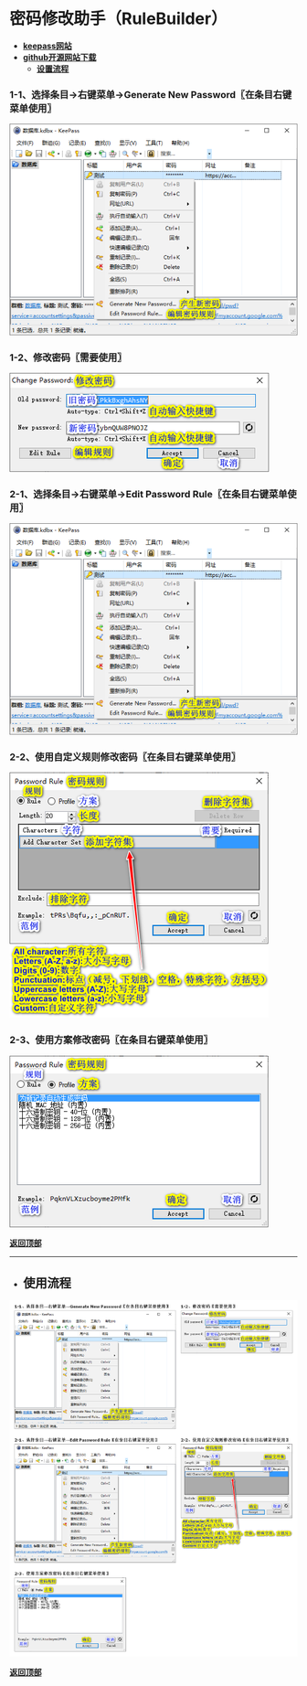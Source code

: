 # <a name="锚点0"></a>密码修改助手（RuleBuilder）
- [**keepass网站**](https://keepass.info/plugins.html#rulebuilder)
- [**github开源网站下载**](https://github.com/ihanson/KeePass-Rule-Builder/releases)
	- <a href="#锚点1">**设置流程**</a>
### 1-1、选择条目→右键菜单→Generate New Password〖在条目右键菜单使用〗
<p><img src="/图片/密码修改助手（RuleBuilder）/1-1、选择条目→右键菜单→Generate New Password〖在条目右键菜单使用〗.png" alt="/图片/密码修改助手（RuleBuilder）/1-1、选择条目→右键菜单→Generate New Password〖在条目右键菜单使用〗.png"/></p>

### 1-2、修改密码〖需要使用〗
<p><img src="/图片/密码修改助手（RuleBuilder）/1-2、修改密码〖需要使用〗.png" alt="/图片/密码修改助手（RuleBuilder）/1-2、修改密码〖需要使用〗.png"/></p>

### 2-1、选择条目→右键菜单→Edit Password Rule〖在条目右键菜单使用〗
<p><img src="/图片/密码修改助手（RuleBuilder）/2-1、选择条目→右键菜单→Edit Password Rule〖在条目右键菜单使用〗.png" alt="/图片/密码修改助手（RuleBuilder）/2-1、选择条目→右键菜单→Edit Password Rule〖在条目右键菜单使用〗.png"/></p>

### 2-2、使用自定义规则修改密码〖在条目右键菜单使用〗
<p><img src="/图片/密码修改助手（RuleBuilder）/2-2、使用自定义规则修改密码〖在条目右键菜单使用〗.png" alt="/图片/密码修改助手（RuleBuilder）/2-2、使用自定义规则修改密码〖在条目右键菜单使用〗.png"/></p>

### 2-3、使用方案修改密码〖在条目右键菜单使用〗
<p><img src="/图片/密码修改助手（RuleBuilder）/2-3、使用方案修改密码〖在条目右键菜单使用〗.png" alt="/图片/密码修改助手（RuleBuilder）/2-3、使用方案修改密码〖在条目右键菜单使用〗.png"/></p>

<a name="锚点1"></a><a href="#锚点0">**返回顶部**</a>
______________________________________________________________________________
- ## 使用流程
<p><img src="/图片/密码修改助手（RuleBuilder）/使用流程.png" alt="/图片/密码修改助手（RuleBuilder）/使用流程.png"/></p>

<a href="#锚点0">**返回顶部**</a>